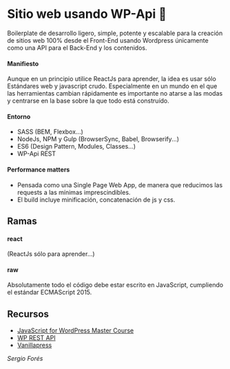 # Sitio web usando WP-Api :sunrise_over_mountains:

Boilerplate de desarrollo ligero, simple, potente y escalable para la creación de sitios web 100% desde el Front-End usando Wordpress únicamente como una API para el Back-End y los contenidos.

#### Manifiesto

Aunque en un principio utilice ReactJs para aprender, la idea es usar sólo Estándares web y javascript crudo. Especialmente en un mundo en el que las herramientas cambian rápidamente es importante no atarse a las modas y centrarse en la base sobre la que todo está construído.

#### Entorno

- SASS (BEM, Flexbox...)
- NodeJs, NPM y Gulp (BrowserSync, Babel, Browserify...)
- ES6 (Design Pattern, Modules, Classes...)
- WP-Api REST

#### Performance matters
- Pensada como una Single Page Web App, de manera que reducimos las requests a las mínimas imprescindibles.
- El build incluye minificación, concatenación de js y css.

## Ramas

#### react
(ReactJs sólo para aprender...)

#### raw
Absolutamente todo el código debe estar escrito en JavaScript, cumpliendo el estándar ECMAScript 2015.


## Recursos

- [JavaScript for WordPress Master Course](https://javascriptforwp.com/)
- [WP REST API](http://v2.wp-api.org/)
- [Vanillapress](http://zgordon.github.io/vanillapress/)







*Sergio Forés*
